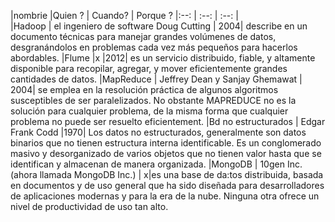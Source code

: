 |nombrie |Quien ? | Cuando? | Porque ?
|:--:    | :--:   | :--:    |    
|Hadoop | el ingeniero de software Doug Cutting | 2004| describe en un documento técnicas para manejar grandes volúmenes de datos, desgranándolos en problemas cada vez más pequeños para hacerlos abordables.
|Flume |x |2012| es un servicio distribuido, fiable, y altamente disponible para recopilar, agregar, y mover eficientemente grandes cantidades de datos.
|MapReduce | Jeffrey Dean y Sanjay Ghemawat | 2004| se emplea en la resolución práctica de algunos algoritmos susceptibles de ser paralelizados. No obstante MAPREDUCE no es la solución para cualquier problema, de la misma forma que cualquier problema no puede ser resuelto eficientement.
|Bd no estructurados | Edgar Frank Codd |1970| Los datos no estructurados, generalmente son datos binarios que no tienen estructura interna identificable. Es un conglomerado masivo y desorganizado de varios objetos que no tienen valor hasta que se identifican y almacenan de manera organizada.
|MongoDB | 10gen Inc. (ahora llamada MongoDB Inc.) | x|es una base de da:tos distribuida, basada en documentos y de uso general que ha sido diseñada para desarrolladores de aplicaciones modernas y para la era de la nube. Ninguna otra ofrece un nivel de productividad de uso tan alto.
